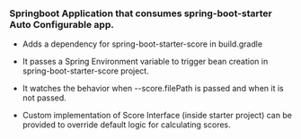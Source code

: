 ### Springboot Application that consumes spring-boot-starter Auto Configurable app.

- Adds a dependency for spring-boot-starter-score in build.gradle

- It passes a Spring Environment variable to trigger bean creation in spring-boot-starter-score project.

- It  watches the behavior when --score.filePath is passed and when it is not passed. 

- Custom implementation of Score Interface (inside starter project) can be provided to override default logic for calculating scores.
